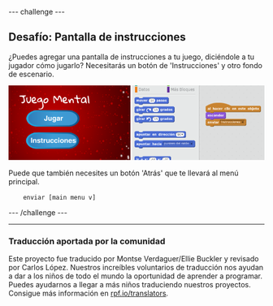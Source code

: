 --- challenge ---

## Desafío: Pantalla de instrucciones

¿Puedes agregar una pantalla de instrucciones a tu juego, diciéndole a tu jugador cómo jugarlo? Necesitarás un botón de 'Instrucciones' y otro fondo de escenario.

![screenshot](images/brain-instructions.png)

Puede que también necesites un botón 'Atrás' que te llevará al menú principal.

```blocks
    enviar [main menu v]
```

--- /challenge ---

***

### Traducción aportada por la comunidad

Este proyecto fue traducido por Montse Verdaguer/Ellie Buckler y revisado por Carlos López. Nuestros increíbles voluntarios de traducción nos ayudan a dar a los niños de todo el mundo la oportunidad de aprender a programar. Puedes ayudarnos a llegar a más niños traduciendo nuestros proyectos. Consigue más información en [rpf.io/translators](http://rpf.io/translators).
